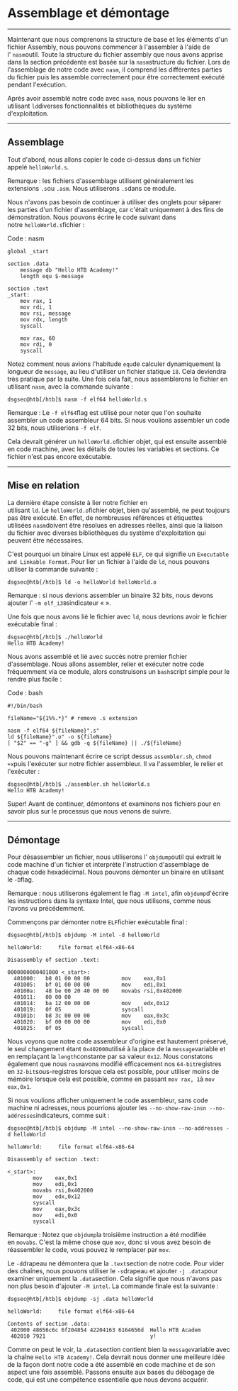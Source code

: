Assemblage et démontage
=======================

* * * * *

Maintenant que nous comprenons la structure de base et les éléments d'un fichier Assembly, nous pouvons commencer à l'assembler à l'aide de l' `nasm`outil. Toute la structure du fichier assembly que nous avons apprise dans la section précédente est basée sur la `nasm`structure du fichier. Lors de l'assemblage de notre code avec `nasm`, il comprend les différentes parties du fichier puis les assemble correctement pour être correctement exécuté pendant l'exécution.

Après avoir assemblé notre code avec `nasm`, nous pouvons le lier en utilisant `ld`diverses fonctionnalités et bibliothèques du système d'exploitation.

* * * * *

Assemblage
----------

Tout d'abord, nous allons copier le code ci-dessus dans un fichier appelé `helloWorld.s`.

Remarque : les fichiers d'assemblage utilisent généralement les extensions `.s`ou `.asm`. Nous utiliserons `.s`dans ce module.

Nous n'avons pas besoin de continuer à utiliser des onglets pour séparer les parties d'un fichier d'assemblage, car c'était uniquement à des fins de démonstration. Nous pouvons écrire le code suivant dans notre `helloWorld.s`fichier :

Code : nasm

```
global _start

section .data
    message db "Hello HTB Academy!"
    length equ $-message

section .text
_start:
    mov rax, 1
    mov rdi, 1
    mov rsi, message
    mov rdx, length
    syscall

    mov rax, 60
    mov rdi, 0
    syscall

```

Notez comment nous avions l'habitude `equ`de calculer dynamiquement la longueur de `message`, au lieu d'utiliser un fichier statique `18`. Cela deviendra très pratique par la suite. Une fois cela fait, nous assemblerons le fichier en utilisant `nasm`, avec la commande suivante :

```
dsgsec@htb[/htb]$ nasm -f elf64 helloWorld.s

```

Remarque : Le `-f elf64`flag est utilisé pour noter que l'on souhaite assembler un code assembleur 64 bits. Si nous voulions assembler un code 32 bits, nous utiliserions `-f elf`.

Cela devrait générer un `helloWorld.o`fichier objet, qui est ensuite assemblé en code machine, avec les détails de toutes les variables et sections. Ce fichier n'est pas encore exécutable.

* * * * *

Mise en relation
----------------

La dernière étape consiste à lier notre fichier en utilisant `ld`. Le `helloWorld.o`fichier objet, bien qu'assemblé, ne peut toujours pas être exécuté. En effet, de nombreuses références et étiquettes utilisées `nasm`doivent être résolues en adresses réelles, ainsi que la liaison du fichier avec diverses bibliothèques du système d'exploitation qui peuvent être nécessaires.

C'est pourquoi un binaire Linux est appelé `ELF`, ce qui signifie un `Executable and Linkable Format`. Pour lier un fichier à l'aide de `ld`, nous pouvons utiliser la commande suivante :

```
dsgsec@htb[/htb]$ ld -o helloWorld helloWorld.o

```

Remarque : si nous devions assembler un binaire 32 bits, nous devons ajouter l' `-m elf_i386`indicateur « ».

Une fois que nous avons lié le fichier avec `ld`, nous devrions avoir le fichier exécutable final :

```
dsgsec@htb[/htb]$ ./helloWorld
Hello HTB Academy!

```

Nous avons assemblé et lié avec succès notre premier fichier d'assemblage. Nous allons assembler, relier et exécuter notre code fréquemment via ce module, alors construisons un `bash`script simple pour le rendre plus facile :

Code : bash

```
#!/bin/bash

fileName="${1%%.*}" # remove .s extension

nasm -f elf64 ${fileName}".s"
ld ${fileName}".o" -o ${fileName}
[ "$2" == "-g" ] && gdb -q ${fileName} || ./${fileName}

```

Nous pouvons maintenant écrire ce script dessus `assembler.sh`, `chmod +x`puis l'exécuter sur notre fichier assembleur. Il va l'assembler, le relier et l'exécuter :

```
dsgsec@htb[/htb]$ ./assembler.sh helloWorld.s
Hello HTB Academy!

```

Super! Avant de continuer, démontons et examinons nos fichiers pour en savoir plus sur le processus que nous venons de suivre.

* * * * *

Démontage
---------

Pour désassembler un fichier, nous utiliserons l' `objdump`outil qui extrait le code machine d'un fichier et interprète l'instruction d'assemblage de chaque code hexadécimal. Nous pouvons démonter un binaire en utilisant le `-D`flag.

Remarque : nous utiliserons également le flag `-M intel`, afin `objdump`d'écrire les instructions dans la syntaxe Intel, que nous utilisons, comme nous l'avons vu précédemment.

Commençons par démonter notre `ELF`fichier exécutable final :

```
dsgsec@htb[/htb]$ objdump -M intel -d helloWorld

helloWorld:     file format elf64-x86-64

Disassembly of section .text:

0000000000401000 <_start>:
  401000:	b8 01 00 00 00       	mov    eax,0x1
  401005:	bf 01 00 00 00       	mov    edi,0x1
  40100a:	48 be 00 20 40 00 00 	movabs rsi,0x402000
  401011:	00 00 00
  401014:	ba 12 00 00 00       	mov    edx,0x12
  401019:	0f 05                	syscall
  40101b:	b8 3c 00 00 00       	mov    eax,0x3c
  401020:	bf 00 00 00 00       	mov    edi,0x0
  401025:	0f 05                	syscall

```

Nous voyons que notre code assembleur d'origine est hautement préservé, le seul changement étant `0x402000`utilisé à la place de la `message`variable et en remplaçant la `length`constante par sa valeur `0x12`. Nous constatons également que nous `nasm`avons modifié efficacement nos `64-bit`registres en `32-bit`sous-registres lorsque cela est possible, pour utiliser moins de mémoire lorsque cela est possible, comme en passant `mov rax, 1`à `mov eax,0x1`.

Si nous voulions afficher uniquement le code assembleur, sans code machine ni adresses, nous pourrions ajouter les `--no-show-raw-insn --no-addresses`indicateurs, comme suit :

```
dsgsec@htb[/htb]$ objdump -M intel --no-show-raw-insn --no-addresses -d helloWorld

helloWorld:     file format elf64-x86-64

Disassembly of section .text:

<_start>:
        mov    eax,0x1
        mov    edi,0x1
        movabs rsi,0x402000
        mov    edx,0x12
        syscall
        mov    eax,0x3c
        mov    edi,0x0
        syscall

```

Remarque : Notez que `objdump`la troisième instruction a été modifiée en `movabs`. C'est la même chose que `mov`, donc si vous avez besoin de réassembler le code, vous pouvez le remplacer par `mov`.

Le `-d`drapeau ne démontera que la `.text`section de notre code. Pour vider des chaînes, nous pouvons utiliser le `-s`drapeau et ajouter `-j .data`pour examiner uniquement la `.data`section. Cela signifie que nous n'avons pas non plus besoin d'ajouter `-M intel`. La commande finale est la suivante :

```
dsgsec@htb[/htb]$ objdump -sj .data helloWorld

helloWorld:     file format elf64-x86-64

Contents of section .data:
 402000 48656c6c 6f204854 42204163 6164656d  Hello HTB Academ
 402010 7921                                 y!

```

Comme on peut le voir, la `.data`section contient bien la `message`variable avec la chaîne `Hello HTB Academy!`. Cela devrait nous donner une meilleure idée de la façon dont notre code a été assemblé en code machine et de son aspect une fois assemblé. Passons ensuite aux bases du débogage de code, qui est une compétence essentielle que nous devons acquérir.
